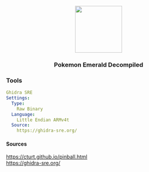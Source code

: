
<p align="center"><img src="https://img.pokemondb.net/sprites/black-white/anim/back-normal/rayquaza.gif" width="128" height="128"> </p>
<h3 align="center">Pokemon Emerald Decompiled</h3>


### Tools
```yml
Ghidra SRE
Settings:
  Type: 
    Raw Binary
  Language:
    Little Endian ARMv4t
  Source:
    https://ghidra-sre.org/  
```
#### Sources
https://cturt.github.io/pinball.html <br/>
https://ghidra-sre.org/
